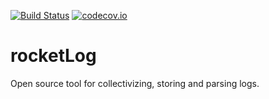 [![Build Status](https://travis-ci.org/Hamstak/rocketlog.svg?branch=master)](https://travis-ci.org/Hamstak/rocketlog)
[![codecov.io](https://codecov.io/github/Hamstak/rocketlog/coverage.svg?branch=master)](https://codecov.io/github/Hamstak/rocketlog?branch=master)

# rocketLog
Open source tool for collectivizing, storing and parsing logs.
